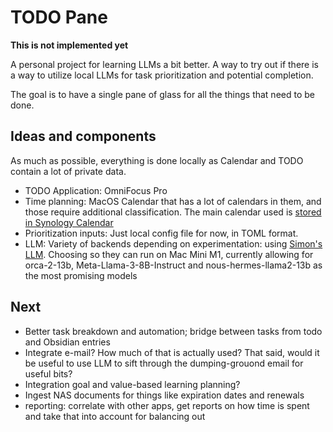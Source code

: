 # TODO Pane

**This is not implemented yet**


A personal project for learning LLMs a bit better. A way to try out if there is a way to utilize local LLMs for task prioritization and potential completion. 

The goal is to have a single pane of glass for all the things that need to be done.


## Ideas and components

As much as possible, everything is done locally as Calendar and TODO contain a lot of private data.

- TODO Application: OmniFocus Pro
- Time planning: MacOS Calendar that has a lot of calendars in them, and those require additional classification. The main calendar used is [stored in Synology Calendar](https://www.synology.com/en-global/dsm/feature/calendar)
- Prioritization inputs: Just local config file for now, in TOML format.
- LLM: Variety of backends depending on experimentation: using [Simon's LLM](https://llm.datasette.io/en/stable/). Choosing so they can run on Mac Mini M1, currently allowing for orca-2-13b, Meta-Llama-3-8B-Instruct and nous-hermes-llama2-13b as the most promising models


## Next

- Better task breakdown and automation; bridge between tasks from todo and Obsidian entries
- Integrate e-mail? How much of that is actually used? That said, would it be useful to use LLM to sift through the dumping-grouond email for useful bits?
- Integration goal and value-based learning planning?
- Ingest NAS documents for things like expiration dates and renewals
- reporting: correlate with other apps, get reports on how time is spent and take that into account for balancing out